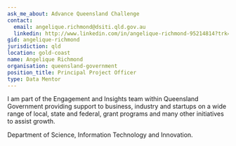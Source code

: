 ```yaml
---
ask_me_about: Advance Queensland Challenge
contact:
  email: angelique.richmond@dsiti.qld.gov.au
  linkedin: http://www.linkedin.com/in/angelique-richmond-95214814?trk=hp-identity-name
gid: angelique-richmond
jurisdiction: qld
location: gold-coast
name: Angelique Richmond
organisation: queensland-government
position_title: Principal Project Officer
type: Data Mentor
---
```


I am part of the Engagement and Insights team within Queensland Government providing support to business, industry and startups on a wide range of local, state and federal, grant programs and many other initiatives to assist growth.

Department of Science, Information Technology and Innovation.